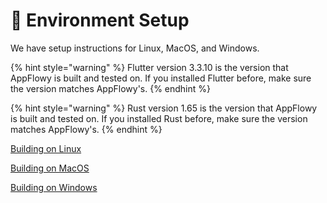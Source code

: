 # 🌳 Environment Setup

We have setup instructions for Linux, MacOS, and Windows.

{% hint style="warning" %}
Flutter version 3.3.10 is the version that AppFlowy is built and tested on. If you installed Flutter before, make sure the version matches AppFlowy's. 
{% endhint %}

{% hint style="warning" %}
Rust version 1.65 is the version that AppFlowy is built and tested on. If you installed Rust before, make sure the version matches AppFlowy's. 
{% endhint %}

[Building on Linux ](building-on-linux.md)

[Building on MacOS](building-on-macos.md)

[Building on Windows](building-on-windows.md)


